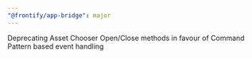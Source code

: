 ```yaml
---
"@frontify/app-bridge": major
---
```


Deprecating Asset Chooser Open/Close methods in favour of Command Pattern based event handling
